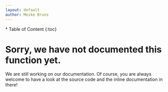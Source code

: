 ```yaml
---
layout: default
author: Meike Bruns
---
```



<div class="maruku_toc" markdown="1">
* Table of Content
{:toc}
</div>


# Sorry, we have not documented this function yet.  

We are still working on our documentation. Of course, you are always
welcome to have a look at the source code and the inline documentation
in there!
